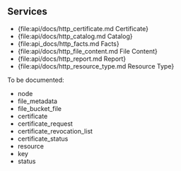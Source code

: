 Services
--------

* {file:api/docs/http_certificate.md Certificate}
* {file:api/docs/http_catalog.md Catalog}
* {file:api_docs/http_facts.md Facts}
* {file:api/docs/http_file_content.md File Content}
* {file:api/docs/http_report.md Report}
* {file:api/docs/http_resource_type.md Resource Type}

To be documented:

* node
* file_metadata
* file_bucket_file
* certificate
* certificate_request
* certificate_revocation_list
* certificate_status
* resource
* key
* status
